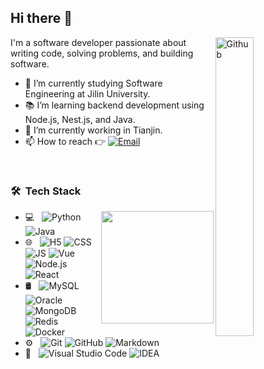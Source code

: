 ## Hi there 👋
<p align="left">
<img width="35%" align="right" alt="Github" src="https://user-images.githubusercontent.com/48678280/88862734-4903af80-d201-11ea-968b-9c939d88a37c.gif" />
I'm a software developer passionate about writing code, solving problems, and building software.

- 🔭 I’m currently studying Software Engineering at Jilin University.
- 📚 I’m learning backend development using Node.js, Nest.js, and Java.
- 👯 I’m currently working in Tianjin.
- 📫 How to reach 👉 <a href="mailto:linux.ysh@gmail.com"><img alt="Email" src="https://img.shields.io/badge/Email-linux.ysh@gmail.com-blue?style=flat-square&logo=gmail"></a>
<br/>
<h3> 🛠 &nbsp;Tech Stack</h3>

<img height="180em" align="right" src="https://github-readme-stats.vercel.app/api?username=Green-Ysh&theme=buefy&show_icons=true" />

- 💻 &nbsp;
  ![Python](https://img.shields.io/badge/-Python-333333?style=flat&logo=python)
  ![Java](https://img.shields.io/badge/-Java-333333?style=flat&logo=Java&logoColor=007396)
- 🌐 &nbsp;
  ![H5](https://img.shields.io/badge/-H5-333333?style=flat&logo=HTML5)
  ![CSS](https://img.shields.io/badge/-CSS-333333?style=flat&logo=CSS3&logoColor=1572B6)
  ![JS](https://img.shields.io/badge/-JS-333333?style=flat&logo=javascript)
  ![Vue](https://img.shields.io/badge/-Vue-333333?style=flat&logo=vuedotjs&logoColor=4FC08D)
  ![Node.js](https://img.shields.io/badge/-Node.js-333333?style=flat&logo=node.js)
  ![React](https://img.shields.io/badge/-React-333333?style=flat&logo=react)
- 🛢 &nbsp;
  ![MySQL](https://img.shields.io/badge/-MySQL-333333?style=flat&logo=mysql)
  ![Oracle](https://img.shields.io/badge/-Oracle-333333?style=flat&logo=oracle&logoColor=F80000)
  ![MongoDB](https://img.shields.io/badge/-MDB-333333?style=flat&logo=mongodb)
  ![Redis](https://img.shields.io/badge/-Redis-333333?style=flat&logo=redis&logoColor=DC382D)
  ![Docker](https://img.shields.io/badge/-Docker-333333?style=flat&logo=docker&logoColor=2496ED)
- ⚙️ &nbsp;
  ![Git](https://img.shields.io/badge/-Git-333333?style=flat&logo=git)
  ![GitHub](https://img.shields.io/badge/-GitHub-333333?style=flat&logo=github)
  ![Markdown](https://img.shields.io/badge/-Markdown-333333?style=flat&logo=markdown)
- 🔧 &nbsp;
  ![Visual Studio Code](https://img.shields.io/badge/-Visual%20Studio%20Code-333333?style=flat&logo=visual-studio-code&logoColor=007ACC)
  ![IDEA](https://img.shields.io/badge/-IDEA-333333?style=flat&logo=intellijidea&logoColor=ffffff)
</p>
